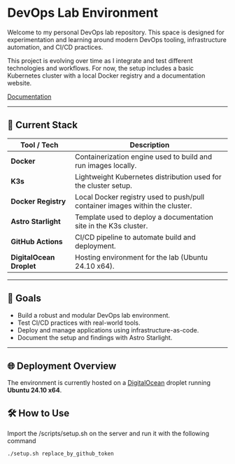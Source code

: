 # DevOps Lab Environment

Welcome to my personal DevOps lab repository. This space is designed for experimentation and learning around modern DevOps tooling, infrastructure automation, and CI/CD practices.

This project is evolving over time as I integrate and test different technologies and workflows. For now, the setup includes a basic Kubernetes cluster with a local Docker registry and a documentation website.

[Documentation](http://178.62.3.69:30080/)

---

## 🔧 Current Stack

| Tool / Tech              | Description                                                                 |
|--------------------------|-----------------------------------------------------------------------------|
| **Docker**               | Containerization engine used to build and run images locally.               |
| **K3s**                  | Lightweight Kubernetes distribution used for the cluster setup.             |
| **Docker Registry**      | Local Docker registry used to push/pull container images within the cluster.|
| **Astro Starlight**      | Template used to deploy a documentation site in the K3s cluster.            |
| **GitHub Actions**       | CI/CD pipeline to automate build and deployment.                            |
| **DigitalOcean Droplet** | Hosting environment for the lab (Ubuntu 24.10 x64).                         |

---

## 📌 Goals

- Build a robust and modular DevOps lab environment.
- Test CI/CD practices with real-world tools.
- Deploy and manage applications using infrastructure-as-code.
- Document the setup and findings with Astro Starlight.

---

## 🌐 Deployment Overview

The environment is currently hosted on a [DigitalOcean](https://www.digitalocean.com) droplet running **Ubuntu 24.10 x64**.

## 🛠️ How to Use

Import the /scripts/setup.sh on the server and run it with the following command
```bash
./setup.sh replace_by_github_token
```
